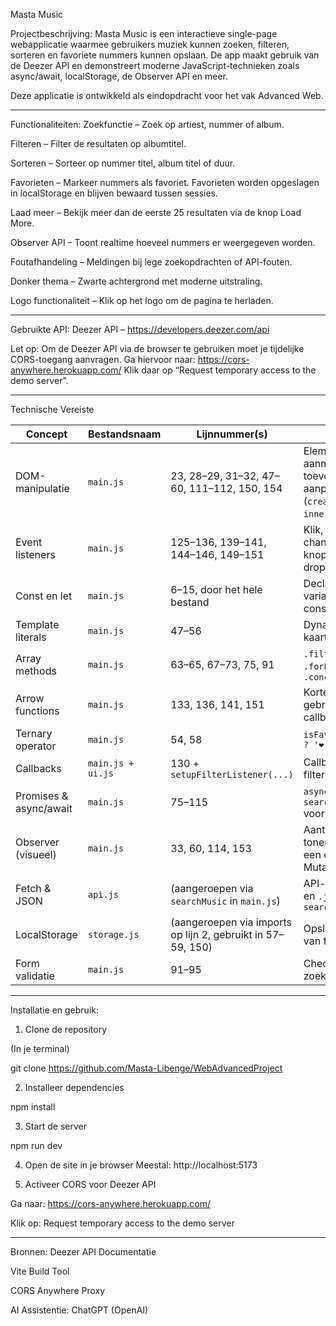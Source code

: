 Masta Music

Projectbeschrijving:
Masta Music is een interactieve single-page webapplicatie waarmee gebruikers muziek kunnen zoeken, filteren, sorteren en favoriete nummers kunnen opslaan. De app maakt gebruik van de Deezer API en demonstreert moderne JavaScript-technieken zoals async/await, localStorage, de Observer API en meer.

Deze applicatie is ontwikkeld als eindopdracht voor het vak Advanced Web.
________________________________________________________________________________________________________________________________________________________________________________________________________________________________
Functionaliteiten:
Zoekfunctie – Zoek op artiest, nummer of album.

Filteren – Filter de resultaten op albumtitel.

Sorteren – Sorteer op nummer titel, album titel of duur.

Favorieten – Markeer nummers als favoriet. Favorieten worden opgeslagen in localStorage en blijven bewaard tussen sessies.

Laad meer – Bekijk meer dan de eerste 25 resultaten via de knop Load More.

Observer API – Toont realtime hoeveel nummers er weergegeven worden.

Foutafhandeling – Meldingen bij lege zoekopdrachten of API-fouten.

Donker thema – Zwarte achtergrond met moderne uitstraling.

Logo functionaliteit – Klik op het logo om de pagina te herladen.
________________________________________________________________________________________________________________________________________________________________________________________________________________________________
Gebruikte API:
Deezer API – https://developers.deezer.com/api

Let op: Om de Deezer API via de browser te gebruiken moet je tijdelijke CORS-toegang aanvragen.
Ga hiervoor naar: https://cors-anywhere.herokuapp.com/
Klik daar op “Request temporary access to the demo server”.
________________________________________________________________________________________________________________________________________________________________________________________________________________________________


 Technische Vereiste

| Concept            | Bestandsnaam        | Lijnnummer(s)                    | Toelichting                                                      |
|--------------------|---------------------|---------------------------------|-----------------------------------------------------------------|
| DOM-manipulatie    | `main.js`           | 23, 28–29, 31–32, 47–60, 111–112, 150, 154 | Elementen aanmaken, toevoegen, aanpassen (`createElement`, `innerHTML`, etc.) |
| Event listeners    | `main.js`           | 125–136, 139–141, 144–146, 149–151 | Klik, keydown en change events op knoppen, input en dropdowns  |
| Const en let       | `main.js`           | 6–15, door het hele bestand      | Declaratie van variabelen en constante waarden                   |
| Template literals  | `main.js`           | 47–56                           | Dynamische HTML-kaarten via `` `...` ``                         |
| Array methods      | `main.js`           | 63–65, 67–73, 75, 91            | `.filter()`, `.sort()`, `.forEach()`, `.concat()`               |
| Arrow functions    | `main.js`           | 133, 136, 141, 151              | Korte functies gebruikt in events en callbacks                   |
| Ternary operator   | `main.js`           | 54, 58                         | `isFavorite(track.id) ? '❤️' : '🤍'`                            |
| Callbacks          | `main.js + ui.js`   | 130 + `setupFilterListener(...)` | Callback voor filterinput                                        |
| Promises & async/await | `main.js`       | 75–115                         | `async` function, `await searchMusic(...)` voor API requests    |
| Observer (visueel) | `main.js`           | 33, 60, 114, 153                | Aantal resultaten tonen via DOM, niet een echte MutationObserver |
| Fetch & JSON       | `api.js`            | (aangeroepen via `searchMusic` in `main.js`) | API-call met `fetch()` en `.json()` binnen `searchMusic()`      |
| LocalStorage       | `storage.js`        | (aangeroepen via imports op lijn 2, gebruikt in 57–59, 150) | Opslaan en ophalen van favorieten lokaal                        |
| Form validatie     | `main.js`           | 91–95                          | Check op lege zoekterm                                           |

________________________________________________________________________________________________________________________________________________________________________________________________________________________________

Installatie en gebruik:
1. Clone de repository

(In je terminal)

git clone https://github.com/Masta-Libenge/WebAdvancedProject


2. Installeer dependencies

npm install

3. Start de server

npm run dev

4. Open de site in je browser
Meestal: http://localhost:5173

5. Activeer CORS voor Deezer API

Ga naar: https://cors-anywhere.herokuapp.com/

Klik op: Request temporary access to the demo server


________________________________________________________________________________________________________________________________________________________________________________________________________________________________

Bronnen:
Deezer API Documentatie

Vite Build Tool

CORS Anywhere Proxy

AI Assistentie: ChatGPT (OpenAI)

